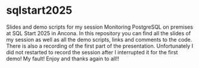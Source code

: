 # sqlstart2025
Slides and demo scripts for my session Monitoring PostgreSQL on premises at SQL Start 2025 in Ancona.
In this repository you can find all the slides of my session as well as all the demo scripts, links and comments to the code.
There is also a recording of the first part of the presentation. Unfortunately I did not restarted to record the session after I interrupted it for the first demo! My fault!
Enjoy and thanks again to all!!
